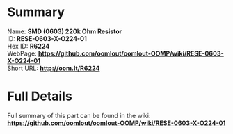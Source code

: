 
Summary
=================
  
Name: __SMD (0603) 220k Ohm Resistor__    
ID: __RESE-0603-X-O224-01__   
Hex ID: __R6224__   
WebPage: __https://github.com/oomlout/oomlout-OOMP/wiki/RESE-0603-X-O224-01__   
Short URL: __http://oom.lt/R6224__   

Full Details
==========================
Full summary of this part can be found in the wiki:   
__https://github.com/oomlout/oomlout-OOMP/wiki/RESE-0603-X-O224-01__    

